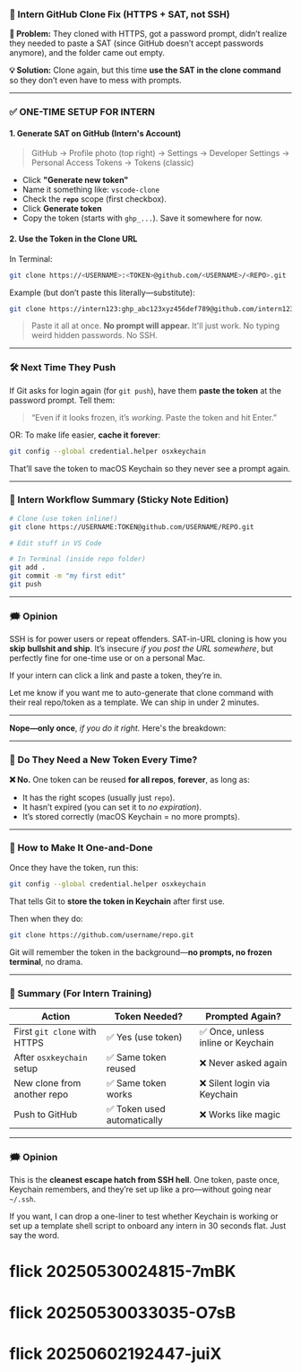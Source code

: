
### 🧩 Intern GitHub Clone Fix (HTTPS + SAT, not SSH)

**🧨 Problem:**
They cloned with HTTPS, got a password prompt, didn’t realize they needed to paste a SAT (since GitHub doesn’t accept passwords anymore), and the folder came out empty.

**💡 Solution:**
Clone again, but this time **use the SAT in the clone command** so they don’t even have to mess with prompts.

---

### ✅ ONE-TIME SETUP FOR INTERN

#### 1. **Generate SAT on GitHub (Intern's Account)**

> GitHub → Profile photo (top right) → Settings → Developer Settings → Personal Access Tokens → Tokens (classic)

* Click **"Generate new token"**
* Name it something like: `vscode-clone`
* Check the **`repo`** scope (first checkbox).
* Click **Generate token**
* Copy the token (starts with `ghp_...`). Save it somewhere for now.

#### 2. **Use the Token in the Clone URL**

In Terminal:

```bash
git clone https://<USERNAME>:<TOKEN>@github.com/<USERNAME>/<REPO>.git
```

Example (but don’t paste this literally—substitute):

```bash
git clone https://intern123:ghp_abc123xyz456def789@github.com/intern123/my-project.git
```

> Paste it all at once. **No prompt will appear.** It'll just work. No typing weird hidden passwords. No SSH.

---

### 🛠 Next Time They Push

If Git asks for login again (for `git push`), have them **paste the token** at the password prompt. Tell them:

> “Even if it looks frozen, it’s *working*. Paste the token and hit Enter.”

OR: To make life easier, **cache it forever**:

```bash
git config --global credential.helper osxkeychain
```

That’ll save the token to macOS Keychain so they never see a prompt again.

---

### 🏁 Intern Workflow Summary (Sticky Note Edition)

```bash
# Clone (use token inline!)
git clone https://USERNAME:TOKEN@github.com/USERNAME/REPO.git

# Edit stuff in VS Code

# In Terminal (inside repo folder)
git add .
git commit -m "my first edit"
git push
```

---

### 🗯 Opinion

SSH is for power users or repeat offenders. SAT-in-URL cloning is how you **skip bullshit and ship**. It’s insecure *if you post the URL somewhere*, but perfectly fine for one-time use or on a personal Mac.

If your intern can click a link and paste a token, they’re in.

Let me know if you want me to auto-generate that clone command with their real repo/token as a template. We can ship in under 2 minutes.

---

**Nope—only once**, *if you do it right.* Here's the breakdown:

---

### 🔁 Do They Need a New Token Every Time?

**❌ No.**
One token can be reused **for all repos**, **forever**, as long as:

* It has the right scopes (usually just `repo`).
* It hasn’t expired (you can set it to *no expiration*).
* It’s stored correctly (macOS Keychain = no more prompts).

---

### 💾 How to Make It One-and-Done

Once they have the token, run this:

```bash
git config --global credential.helper osxkeychain
```

That tells Git to **store the token in Keychain** after first use.

Then when they do:

```bash
git clone https://github.com/username/repo.git
```

Git will remember the token in the background—**no prompts, no frozen terminal**, no drama.

---

### 🧠 Summary (For Intern Training)

| Action                       | Token Needed?              | Prompted Again?                   |
| ---------------------------- | -------------------------- | --------------------------------- |
| First `git clone` with HTTPS | ✅ Yes (use token)          | ✅ Once, unless inline or Keychain |
| After `osxkeychain` setup    | ✅ Same token reused        | ❌ Never asked again               |
| New clone from another repo  | ✅ Same token works         | ❌ Silent login via Keychain       |
| Push to GitHub               | ✅ Token used automatically | ❌ Works like magic                |

---

### 🗯 Opinion

This is the **cleanest escape hatch from SSH hell**. One token, paste once, Keychain remembers, and they’re set up like a pro—without going near `~/.ssh`.

If you want, I can drop a one-liner to test whether Keychain is working or set up a template shell script to onboard any intern in 30 seconds flat. Just say the word.
# flick 20250530024815-7mBK
# flick 20250530033035-O7sB
# flick 20250602192447-juiX
